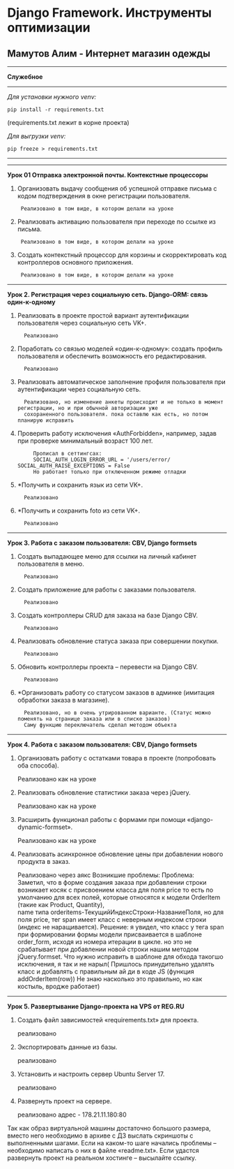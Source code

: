 # Django Framework. Инструменты оптимизации
## Мамутов Алим - Интернет магазин одежды
***
****Служебное****
***
*Для установки нужного venv:*
    
    pip install -r requirements.txt     
(requirements.txt лежит в корне проекта)

*Для выгрузки venv:*

    pip freeze > requirements.txt
***
***
**Урок 01 Отправка электронной почты. Контекстные процессоры**

1. Организовать выдачу сообщения об успешной отправке письма с кодом подтверждения в окне регистрации пользователя.
   
        Реализовано в том виде, в котором делали на уроке
   
2. Реализовать активацию пользователя при переходе по ссылке из письма.
   
        Реализовано в том виде, в котором делали на уроке
   
3. Создать контекстный процессор для корзины и скорректировать код контроллеров основного приложения.

        Реализовано в том виде, в котором делали на уроке

***

**Урок 2. Регистрация через социальную сеть. Django-ORM: связь один-к-одному**
1. Реализовать в проекте простой вариант аутентификации пользователя через социальную сеть VK+.
   
         Реализовано
2. Поработать со связью моделей «один-к-одному»: создать профиль пользователя и обеспечить возможность его редактирования.

         Реализовано
3. Реализовать автоматическое заполнение профиля пользователя при аутентификации через социальную сеть.

         Реализовано, но изменение анкеты происходит и не только в момент регистрации, но и при обычной авторизации уже
         сохораненного пользователя. пока оставлю как есть, но потом планирую исправить

4. Проверить работу исключения «AuthForbidden», например, задав при проверке минимальный возраст 100 лет.

            Прописал в сеттингсах:
            SOCIAL_AUTH_LOGIN_ERROR_URL = '/users/error/   SOCIAL_AUTH_RAISE_EXCEPTIONS = False
            Но работает только при отключенном режиме отладки


5. *Получить и сохранить язык из сети VK+.

         Реализовано

6. *Получить и сохранить foto из сети VK+.

         Реализовано
***

**Урок 3. Работа с заказом пользователя: CBV, Django formsets**

1. Создать выпадающее меню для ссылки на личный кабинет пользователя в меню. 
   
         Реализовано
   
2. Создать приложение для работы с заказами пользователя.
   
         Реализовано
   
3. Создать контроллеры CRUD для заказа на базе Django CBV.

         Реализовано

4. Реализовать обновление статуса заказа при совершении покупки.

         Реализовано
   
5. Обновить контроллеры проекта – перевести на Django CBV.
   
         Реализовано
   
6. *Организовать работу со статусом заказов в админке (имитация обработки заказа в магазине).
   
         Реализовано, но в очень утрированном варианте. (Статус можно поменять на странице заказа или в списке заказов)
         Саму функцию переключатель сделал методом объекта
***

**Урок 4. Работа с заказом пользователя: CBV, Django formsets**

1. Организовать работу с остатками товара в проекте (попробовать оба способа).


      Реализовано как на уроке

2. Реализовать обновление статистики заказа через jQuery.


      Реализовано как на уроке

3. Расширить функционал работы с формами при помощи «django-dynamic-formset».


      Реализовано как на уроке

4. Реализовать асинхронное обновление цены при добавлении нового продукта в заказ.


      Реализовано через аякс
      Возникшие проблемы:
         Проблема:         
            Заметил, что в форме создания заказа при добавлении строки возникает косяк с присвоением класса для поля price
            то есть по умолчанию для всех полей, которые относятся к модели OrderItem (такие как Product, Quantity),  
            name типа orderitems-ТекущийИндексСтроки-НазваниеПоля, но для поля price, тег span имеет класс с неверным
            индексом строки (индекс не наращивается).
         Решение:
            я увидел, что класс у тега span при формировании формы модели присваивается в шаблоне order_form, исходя из 
            номера итерации в цикле. но это не срабатывает при добавлении новой строки нашим методом jQuery.formset. 
            Что нужно исправить в шаблоне для обхода такогшо исключения, я так и не нарыл(
            Пришлось принудительно удалять класс и добавлять с правильным ай ди в коде JS (функция addOrderItem(row))
            Не знаю насколько это правильно, но как костыль, вродже работает)
         

***

**Урок 5. Развертывание Django-проекта на VPS от REG.RU**
1. Создать файл зависимостей «requirements.txt» для проекта.


      реализовано

2. Экспортировать данные из базы.


      реализовано

3. Установить и настроить сервер Ubuntu Server 17.


      реализовано

4. Развернуть проект на сервере.


      реализовано
      адрес - 178.21.11.180:80

Так как образ виртуальной машины достаточно большого размера, вместо него необходимо в архиве с ДЗ выслать скриншоты с выполненными шагами. Если на каком-то шаге начались проблемы – необходимо написать о них в файле «readme.txt». Если удастся развернуть проект на реальном хостинге – высылайте ссылку.